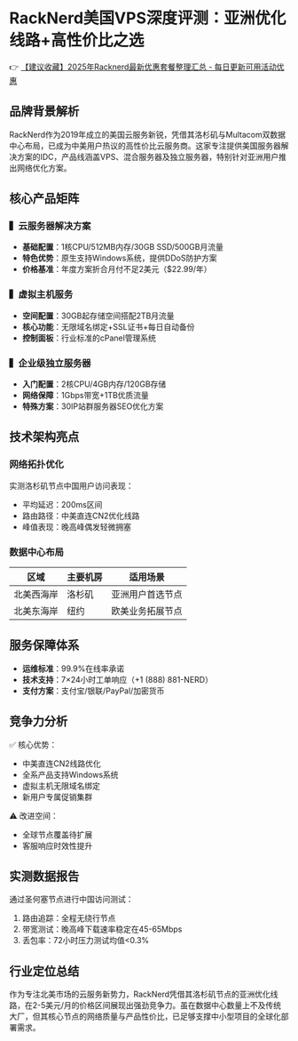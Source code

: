 # RackNerd美国VPS深度评测：亚洲优化线路+高性价比之选

👉 [【建议收藏】2025年Racknerd最新优惠套餐整理汇总 - 每日更新可用活动优惠](https://bit.ly/Rack_Nerd)

## 品牌背景解析
RackNerd作为2019年成立的美国云服务新锐，凭借其洛杉矶与Multacom双数据中心布局，已成为中美用户热议的高性价比云服务商。这家专注提供美国服务器解决方案的IDC，产品线涵盖VPS、混合服务器及独立服务器，特别针对亚洲用户推出网络优化方案。

## 核心产品矩阵
### ▍云服务器解决方案
- **基础配置**：1核CPU/512MB内存/30GB SSD/500GB月流量
- **特色优势**：原生支持Windows系统，提供DDoS防护方案
- **价格基准**：年度方案折合月付不足2美元（$22.99/年）

### ▍虚拟主机服务
- **空间配置**：30GB起存储空间搭配2TB月流量
- **核心功能**：无限域名绑定+SSL证书+每日自动备份
- **控制面板**：行业标准的cPanel管理系统

### ▍企业级独立服务器
- **入门配置**：2核CPU/4GB内存/120GB存储
- **网络保障**：1Gbps带宽+1TB优质流量
- **特殊方案**：30IP站群服务器SEO优化方案

## 技术架构亮点
### 网络拓扑优化
实测洛杉矶节点中国用户访问表现：
- 平均延迟：200ms区间
- 路由路径：中美直连CN2优化线路
- 峰值表现：晚高峰偶发轻微拥塞

### 数据中心布局
| 区域       | 主要机房     | 适用场景           |
|------------|--------------|--------------------|
| 北美西海岸 | 洛杉矶       | 亚洲用户首选节点   |
| 北美东海岸 | 纽约         | 欧美业务拓展节点   |

## 服务保障体系
- **运维标准**：99.9%在线率承诺
- **技术支持**：7×24小时工单响应（+1 (888) 881-NERD）
- **支付方案**：支付宝/银联/PayPal/加密货币

## 竞争力分析
✅ 核心优势：
- 中美直连CN2线路优化
- 全系产品支持Windows系统
- 虚拟主机无限域名绑定
- 新用户专属促销集群

⚠️ 改进空间：
- 全球节点覆盖待扩展
- 客服响应时效性提升

## 实测数据报告
通过圣何塞节点进行中国访问测试：
1. 路由追踪：全程无绕行节点
2. 带宽测试：晚高峰下载速率稳定在45-65Mbps
3. 丢包率：72小时压力测试均值<0.3%

## 行业定位总结
作为专注北美市场的云服务新势力，RackNerd凭借其洛杉矶节点的亚洲优化线路，在2-5美元/月的价格区间展现出强劲竞争力。虽在数据中心数量上不及传统大厂，但其核心节点的网络质量与产品性价比，已足够支撑中小型项目的全球化部署需求。